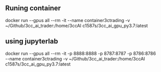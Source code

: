 ## Runing container
docker run --gpus all --rm -it --name container3ctrading -v ~/Github/3cc_ai_trader:/home/3ccAI c1587s/3cc_ai_gpu_py3.7:latest

## using jupyterlab
docker run --gpus all --rm -it -p 8888:8888 -p 8787:8787 -p 8786:8786 \
--name container3ctrading -v ~/Github/3cc_ai_trader:/home/3ccAI c1587s/3cc_ai_gpu_py3.7:latest
